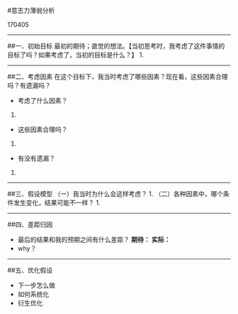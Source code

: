 #意志力薄弱分析

170405 

---
##一、初始目标
最初的期待；直觉的想法。【当初思考时，我考虑了这件事情的目标了吗？如果考虑了，当初的目标是什么？】
1.
- - -
##二、考虑因素
在这个目标下，我当时考虑了哪些因素？现在看，这些因素合理吗？有遗漏吗？
- 考虑了什么因素？
1.
- 这些因素合理吗？
1.
- 有没有遗漏？
1.
- - -
##三、假设模型
（一）我当时为什么会这样考虑？
1.
（二）各种因素中，哪个条件发生变化，结果可能不一样？
1.
- - -
##四、差距归因
- 最后的结果和我的预期之间有什么差距？
**期待：**
**实际：**
- why？

---
##五、优化假设
- 下一步怎么做
- 如何系统化
- 衍生优化
